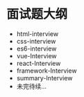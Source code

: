 面试题大纲
===
+ html-interview
+ css-interview
+ es6-interview
+ vue-Interview
+ react-Interview
+ framework-Interview
+ summary-Interview
+ 未完待续...